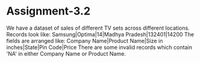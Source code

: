 # Assignment-3.2

We have a dataset of sales of different TV sets across different locations.
Records look like:
Samsung|Optima|14|Madhya Pradesh|132401|14200
The fields are arranged like:
Company Name|Product Name|Size in inches|State|Pin Code|Price
There are some invalid records which contain 'NA' in either Company Name or Product Name.
